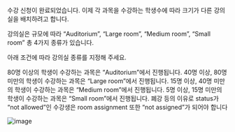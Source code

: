 수강 신청이 완료되었습니다. 이제 각 과목을 수강하는 학생수에 따라 크기가 다른 강의실을 배치하려고 합니다.

강의실은 규모에 따라 “Auditorium”, “Large room”, “Medium room”, “Small room” 총 4가지 종류가 있습니다.

아래 조건에 따라 강의실 종류를 지정해 주세요.

80명 이상의 학생이 수강하는 과목은 “Auditorium”에서 진행됩니다.
40명 이상, 80명 미만의 학생이 수강하는 과목은 “Large room”에서 진행됩니다.
15명 이상, 40명 미만의 학생이 수강하는 과목은 “Medium room”에서 진행됩니다.
5명 이상, 15명 미만의 학생이 수강하는 과목은 “Small room”에서 진행됩니다.
폐강 등의 이유로 status가 “not allowed”인 수강생은 room assignment 또한 “not assigned”가 되어야 합니다

![image](https://user-images.githubusercontent.com/9362317/56089621-ad95e080-5ed0-11e9-8589-bd2e4b9e604d.png)

